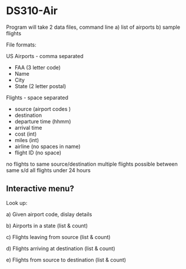 # DS310-Air 

Program will take 2 data files, command line
a) list of airports
b) sample flights

File formats:  

US Airports - comma separated
- FAA     (3 letter code) 
- Name 
- City
- State  (2 letter postal)

Flights - space separated
- source            (airport codes )
- destination      
- departure time    (hhmm)
- arrival time 
- cost              (int)
- miles             (int)
- airline           (no spaces in name)
- flight ID         (no space)

no flights to same source/destination
multiple flights possible between same s/d
all flights under 24 hours


Interactive menu?
---

Look up:

a) Given airport code, dislay details

b) Airports in a state  (list & count)

c) Flights leaving from source (list & count)

d) Flights arriving at destination (list & count)

e) Flights from source to destination (list & count)
